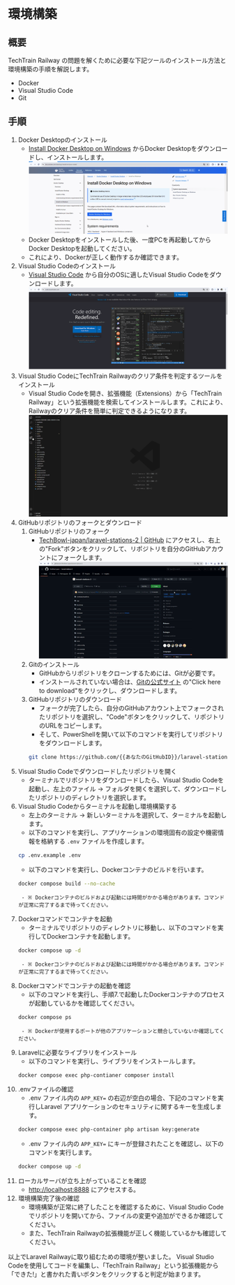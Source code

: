 # 環境構築

## 概要

TechTrain Railway の問題を解くために必要な下記ツールのインストール方法と環境構築の手順を解説します。
- Docker
- Visual Studio Code
- Git

## 手順

1. Docker Desktopのインストール
    - [Install Docker Desktop on Windows](https://docs.docker.com/desktop/install/windows-install/) からDocker Desktopをダウンロードし、インストールします。  
    ![Docker Desktopをインストール](./images/install-docker-desktop.gif)
    - Docker Desktopをインストールした後、一度PCを再起動してからDocker Desktopを起動してください。
    - これにより、Dockerが正しく動作するか確認できます。
2. Visual Studio Codeのインストール
    - [Visual Studio Code](https://code.visualstudio.com/) から自分のOSに適したVisual Studio Codeをダウンロードします。
    ![Visual Studio Codeをインストール](./images/install-vscode.gif)
3. Visual Studio CodeにTechTrain Railwayのクリア条件を判定するツールをインストール
    - Visual Studio Codeを開き、拡張機能（Extensions）から「TechTrain Railway」という拡張機能を検索してインストールします。これにより、Railwayのクリア条件を簡単に判定できるようになります。
    ![TechTrain Railwayの拡張機能をインストール](./images/install-extensions.gif)
4. GitHubリポジトリのフォークとダウンロード
    1. GitHubリポジトリのフォーク
        - [TechBowl-japan/laravel-stations-2 | GitHub](https://github.com/TechBowl-japan/laravel-stations-2) にアクセスし、右上の"Fork"ボタンをクリックして、リポジトリを自分のGitHubアカウントにフォークします。  
        ![GitHubリポジトリのフォーク](./images/fork-repository.gif)
    2. Gitのインストール
        - GitHubからリポジトリをクローンするためには、Gitが必要です。  
        - インストールされていない場合は、[Gitの公式サイト](https://git-scm.com/download/win) の"Click here to download"をクリックし、ダウンロードします。
    3. GitHubリポジトリのダウンロード
        - フォークが完了したら、自分のGitHubアカウント上でフォークされたリポジトリを選択し、"Code"ボタンをクリックして、リポジトリのURLをコピーします。  
        - そして、PowerShellを開いて以下のコマンドを実行してリポジトリをダウンロードします。
        ```bash
        git clone https://github.com/{{あなたのGitHubID}}/laravel-stations-2.git
        ```
5. Visual Studio Codeでダウンロードしたリポジトリを開く
    - ターミナルでリポジトリをダウンロードしたら、Visual Studio Codeを起動し、左上のファイル -> フォルダを開くを選択して、ダウンロードしたリポジトリのディレクトリを選択します。
6. Visual Studio Codeからターミナルを起動し環境構築する
    - 左上のターミナル -> 新しいターミナルを選択して、ターミナルを起動します。  
    - 以下のコマンドを実行し、アプリケーションの環境固有の設定や機密情報を格納する `.env` ファイルを作成します。
    ```bash
    cp .env.example .env
    ```
    - 以下のコマンドを実行し、Dockerコンテナのビルドを行います。
    ```bash
    docker compose build --no-cache
    ```  
        - ※ Dockerコンテナのビルドおよび起動には時間がかかる場合があります。コマンドが正常に完了するまで待ってください。
7. Dockerコマンドでコンテナを起動
    - ターミナルでリポジトリのディレクトリに移動し、以下のコマンドを実行してDockerコンテナを起動します。
    ```bash
    docker compose up -d
    ```
        - ※ Dockerコンテナのビルドおよび起動には時間がかかる場合があります。コマンドが正常に完了するまで待ってください。
8. Dockerコマンドでコンテナの起動を確認
    - 以下のコマンドを実行し、手順7.で起動したDockerコンテナのプロセスが起動しているかを確認してください。
    ```bash
    docker compose ps
    ```
        - ※ Dockerが使用するポートが他のアプリケーションと競合していないか確認してください。
9. Laravelに必要なライブラリをインストール  
    - 以下のコマンドを実行し、ライブラリをインストールします。
    ```bash
    docker compose exec php-contianer composer install
    ```
10. .envファイルの確認
    - .env ファイル内の `APP_KEY=` の右辺が空白の場合、下記のコマンドを実行しLaravel アプリケーションのセキュリティに関するキーを生成します。
    ```bash
    docker compose exec php-container php artisan key:generate
    ```
    - .env ファイル内の `APP_KEY=` にキーが登録されたことを確認し、以下のコマンドを実行します。
    ```bash
    docker compose up -d
    ```
12. ローカルサーバが立ち上がっていることを確認
    - [http://localhost:8888](http://localhost:8888) にアクセスする。
13. 環境構築完了後の確認  
    - 環境構築が正常に終了したことを確認するために、Visual Studio Codeでリポジトリを開いてから、ファイルの変更や追加ができるか確認してください。  
    - また、TechTrain Railwayの拡張機能が正しく機能しているかも確認してください。

以上でLaravel Railwayに取り組むための環境が整いました。
Visual Studio Codeを使用してコードを編集し、「TechTrain Railway」という拡張機能から「できた!」と書かれた青いボタンをクリックすると判定が始まります。
